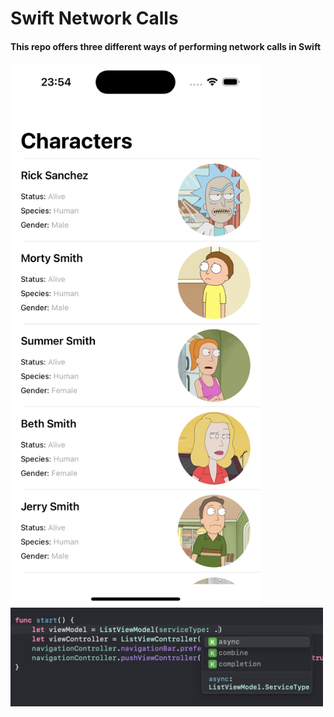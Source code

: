 # Swift Network Calls

#### This repo offers three different ways of performing network calls in Swift

<img src="./README-images/screenshot.png" width="400" alt="Project screenshot">
<img src="./README-images/serviceType.png" width="500" alt="Selecting service type">
